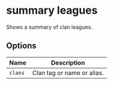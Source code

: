 # summary leagues

Shows a summary of clan leagues.

## Options

| Name    | Description                |
| ------- | -------------------------- |
| `clans` | Clan tag or name or alias. |
